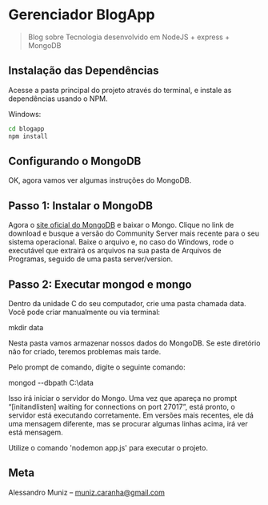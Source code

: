 # Gerenciador BlogApp
> Blog sobre Tecnologia desenvolvido em NodeJS + express + MongoDB

## Instalação das Dependências

Acesse a pasta principal do projeto através do terminal, e instale as dependências usando o NPM.

Windows:
```sh
cd blogapp
npm install

```

## Configurando o MongoDB
OK, agora vamos ver algumas instruções do MongoDB.

## Passo 1: Instalar o MongoDB

Agora o [site oficial do MongoDB](https://www.mongodb.com/try?jmp=nav#community) e baixar o Mongo. Clique no link de download e busque a versão do Community Server mais recente para o seu sistema operacional. Baixe o arquivo e, no caso do Windows, rode o executável que extrairá os arquivos na sua pasta de Arquivos de Programas, seguido de uma pasta server/version.

## Passo 2: Executar mongod e mongo

Dentro da unidade C do seu computador, crie uma pasta chamada data. Você pode criar manualmente ou via terminal:

mkdir data

Nesta pasta vamos armazenar nossos dados do MongoDB. Se este diretório não for criado, teremos problemas mais tarde.

Pelo prompt de comando, digite o seguinte comando:

mongod --dbpath C:\data

Isso irá iniciar o servidor do Mongo. Uma vez que apareça no prompt “[initandlisten] waiting for connections on port 27017”, está pronto, o servidor está executando corretamente. Em versões mais recentes, ele dá uma mensagem diferente, mas se procurar algumas linhas acima, irá ver está mensagem.

Utilize o comando 'nodemon app.js' para executar o projeto.

## Meta

Alessandro Muniz – muniz.caranha@gmail.com
